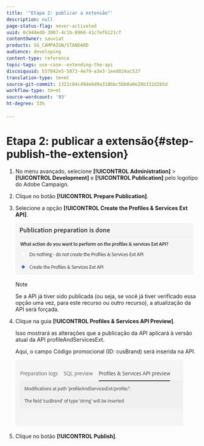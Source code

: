 ```yaml
---
title: '"Etapa 2: publicar a extensão"'
description: null
page-status-flag: never-activated
uuid: 0c944ed0-3007-4c1b-8960-41c7ef6121cf
contentOwner: sauviat
products: SG_CAMPAIGN/STANDARD
audience: developing
content-type: reference
topic-tags: use-case--extending-the-api
discoiquuid: b57042e5-5073-4e79-a3e3-1eed824ac537
translation-type: tm+mt
source-git-commit: 1321c84c49de6d9a318bbc5bb8a0e28b332d2b5d
workflow-type: tm+mt
source-wordcount: '93'
ht-degree: 33%

---
```



# Etapa 2: publicar a extensão{#step-publish-the-extension}

1. No menu avançado, selecione **[!UICONTROL Administration]** > **[!UICONTROL Development]** e **[!UICONTROL Publication]** pelo logotipo do Adobe Campaign.
1. Clique no botão **[!UICONTROL Prepare Publication]**.
1. Selecione a opção **[!UICONTROL Create the Profiles & Services Ext API]**.

   ![](assets/create-profile-and-services-api.png)

   >[!NOTE]
   >
   >Se a API já tiver sido publicada (ou seja, se você já tiver verificado essa opção uma vez, para este recurso ou outro recurso), a atualização da API será forçada.

1. Clique na guia **[!UICONTROL Profiles & Services API Preview]**.

   Isso mostrará as alterações que a publicação da API aplicará à versão atual da API profileAndServicesExt.

   Aqui, o campo Código promocional (ID: cusBrand) será inserida na API.

   ![](assets/extendpandsapi_diff.png)

1. Clique no botão **[!UICONTROL Publish]**.

